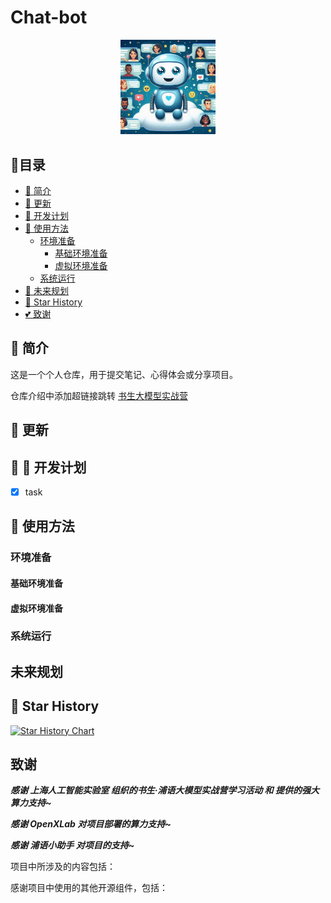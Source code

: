 # Chat-bot

<div align=center><img src="docs\chat-bot.png" width="30%"></div>

## 📝目录

- [📖 简介](#-简介)
- [🚀 更新](#-更新)
- [🧱 开发计划](#-开发计划)
- [🧾 使用方法](#-使用方法)
  - [环境准备](#环境准备)
    - [基础环境准备](#基础环境准备)
    - [虚拟环境准备](#虚拟环境准备)
  - [系统运行](#系统运行)
- [🧾 未来规划](#未来规划)
- [🌟 Star History](#-star-history)
- [💕 致谢](#致谢)

## 📖 简介

这是一个个人仓库，用于提交笔记、心得体会或分享项目。

仓库介绍中添加超链接跳转 [书生大模型实战营](https://github.com/InternLM/Tutorial)

## 🚀 更新

## 🧾 🧱 开发计划

- [x] task

## 🧾 使用方法

### 环境准备

#### 基础环境准备

#### 虚拟环境准备

### 系统运行


## 未来规划


## 🌟 Star History

[![Star History Chart](https://api.star-history.com/svg?repos=ylzt777/Chat-bot-InternLM.git&type=Date)](https://star-history.com/#ylzt777/Chat-bot-InternLM.git&Date)



## 致谢

**_感谢 上海人工智能实验室 组织的书生·浦语大模型实战营学习活动 和 提供的强大算力支持~_**

**_感谢 OpenXLab 对项目部署的算力支持~_**

**_感谢 浦语小助手 对项目的支持~_**

项目中所涉及的内容包括：

感谢项目中使用的其他开源组件，包括：
